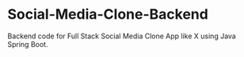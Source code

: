 # Social-Media-Clone-Backend
Backend code for Full Stack Social Media Clone App like X using Java Spring Boot.
